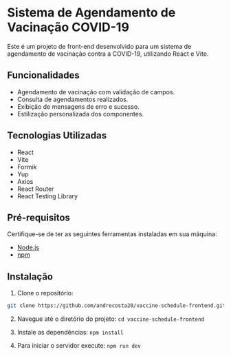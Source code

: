 # Sistema de Agendamento de Vacinação COVID-19

Este é um projeto de front-end desenvolvido para um sistema de agendamento de vacinação contra a COVID-19, utilizando React e Vite.

## Funcionalidades

- Agendamento de vacinação com validação de campos.
- Consulta de agendamentos realizados.
- Exibição de mensagens de erro e sucesso.
- Estilização personalizada dos componentes.

## Tecnologias Utilizadas
- React
- Vite
- Formik
- Yup
- Axios
- React Router
- React Testing Library

## Pré-requisitos

Certifique-se de ter as seguintes ferramentas instaladas em sua máquina:

- [Node.js](https://nodejs.org/)
- [npm](https://www.npmjs.com/)

## Instalação

1. Clone o repositório:
```bash
git clone https://github.com/andrecosta20/vaccine-schedule-frontend.git
```

2. Navegue até o diretório do projeto:
```cd vaccine-schedule-frontend```

3. Instale as dependências:
``` npm install ```

4. Para iniciar o servidor execute:
``` npm run dev ```
